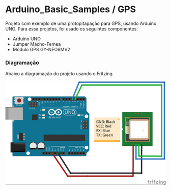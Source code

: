 # Arduino_Basic_Samples / GPS
Projeto com exemplo de uma protopitapação para GPS, usando Arduino UNO. Para essa projetos, foi usado os seguintes componentes:

 - Arduino UNO
 - Jumper Macho-Femea
 - Módulo GPS GY-NEO6MV2

 ### Diagramação

Abaixo a diagramação do projeto usando o Fritzing

![](https://github.com/EduAraujoDev/Arduino_Basic_Samples/blob/master/GPS/GPS.jpg?raw=true)